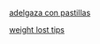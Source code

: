 <a href="http://yoenlinea.com/pastillas-para-adelgazar/">adelgaza con pastillas</a>

<a href="http://yoenlinea.com/">weight lost tips</a>
